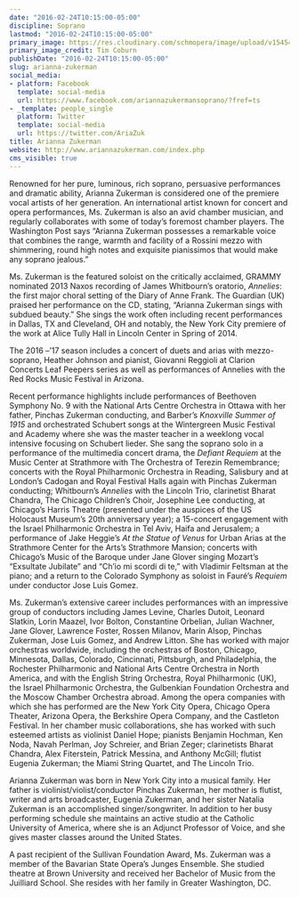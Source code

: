 ```yaml
---
date: "2016-02-24T10:15:00-05:00"
discipline: Soprano
lastmod: "2016-02-24T10:15:00-05:00"
primary_image: https://res.cloudinary.com/schmopera/image/upload/v1545409169/media/webhook-uploads/1456326891285/Arianna-ZukermanSquare.jpg.jpg
primary_image_credit: Tim Coburn
publishDate: "2016-02-24T10:15:00-05:00"
slug: arianna-zukerman
social_media:
- platform: Facebook
  template: social-media
  url: https://www.facebook.com/ariannazukermansoprano/?fref=ts
- _template: people_single
  platform: Twitter
  template: social-media
  url: https://twitter.com/AriaZuk
title: Arianna Zukerman
website: http://www.ariannazukerman.com/index.php
cms_visible: true
---
```


Renowned for her pure, luminous, rich soprano, persuasive performances and dramatic ability, Arianna Zukerman is considered one of the premiere vocal artists of her generation. An international artist known for concert and opera performances, Ms. Zukerman is also an avid chamber musician, and regularly collaborates with some of today’s foremost chamber players. The Washington Post says “Arianna Zukerman possesses a remarkable voice that combines the range, warmth and facility of a Rossini mezzo with shimmering, round high notes and exquisite pianissimos that would make any soprano jealous.”

Ms. Zukerman is the featured soloist on the critically acclaimed, GRAMMY nominated 2013 Naxos recording of James Whitbourn’s oratorio, *Annelies*: the first major choral setting of the Diary of Anne Frank. The Guardian (UK) praised her performance on the CD¸ stating, “Arianna Zukerman sings with subdued beauty.” She sings the work often including recent performances in Dallas, TX and Cleveland, OH and notably, the New York City premiere of the work at Alice Tully Hall in Lincoln Center in Spring of 2014.

The 2016 –’17 season includes a concert of duets and arias with mezzo-soprano, Heather Johnson and pianist, Giovanni Reggioli at Clarion Concerts Leaf Peepers series as well as performances of Annelies with the Red Rocks Music Festival in Arizona.

Recent performance highlights include performances of Beethoven Symphony No. 9 with the National Arts Centre Orchestra in Ottawa with her father, Pinchas Zukerman conducting, and Barber’s *Knoxville Summer of 1915* and orchestrated Schubert songs at the Wintergreen Music Festival and Academy where she was the master teacher in a weeklong vocal intensive focusing on Schubert lieder. She sang the soprano solo in a performance of the multimedia concert drama, the *Defiant Requiem* at the Music Center at Strathmore with The Orchestra of Terezin Remembrance; concerts with the Royal Philharmonic Orchestra in Reading, Salisbury and at London’s Cadogan and Royal Festival Halls again with Pinchas Zukerman conducting; Whitbourn’s *Annelies* with the Lincoln Trio, clarinetist Bharat Chandra, The Chicago Children’s Choir, Josephine Lee conducting, at Chicago’s Harris Theatre (presented under the auspices of the US Holocaust Museum’s 20th anniversary year); a 15-concert engagement with the Israel Philharmonic Orchestra in Tel Aviv, Haifa and Jerusalem; a performance of Jake Heggie’s *At the Statue of Venus* for Urban Arias at the Strathmore Center for the Arts’s Strathmore Mansion; concerts with Chicago’s Music of the Baroque under Jane Glover singing Mozart’s “Exsultate Jubilate” and “Ch’io mi scordi di te,” with Vladimir Feltsman at the piano; and a return to the Colorado Symphony as soloist in Fauré’s *Requiem* under conductor Jose Luis Gomez.

Ms. Zukerman’s extensive career includes performances with an impressive group of conductors including James Levine, Charles Dutoit, Leonard Slatkin, Lorin Maazel, Ivor Bolton, Constantine Orbelian, Julian Wachner, Jane Glover, Lawrence Foster, Rossen Milanov, Marin Alsop, Pinchas Zukerman, Jose Luis Gomez, and Andrew Litton. She has worked with major orchestras worldwide, including the orchestras of Boston, Chicago, Minnesota, Dallas, Colorado, Cincinnati, Pittsburgh, and Philadelphia, the Rochester Philharmonic and National Arts Centre Orchestra in North America, and with the English String Orchestra, Royal Philharmonic (UK), the Israel Philharmonic Orchestra, the Gulbenkian Foundation Orchestra and the Moscow Chamber Orchestra abroad. Among the opera companies with which she has performed are the New York City Opera, Chicago Opera Theater, Arizona Opera, the Berkshire Opera Company, and the Castleton Festival. In her chamber music collaborations, she has worked with such esteemed artists as violinist Daniel Hope; pianists Benjamin Hochman, Ken Noda, Navah Perlman, Joy Schreier, and Brian Zeger; clarinetists Bharat Chandra, Alex Fiterstein, Patrick Messina, and Anthony McGill; flutist Eugenia Zukerman; the Miami String Quartet, and The Lincoln Trio.

Arianna Zukerman was born in New York City into a musical family. Her father is violinist/violist/conductor Pinchas Zukerman, her mother is flutist, writer and arts broadcaster, Eugenia Zukerman, and her sister Natalia Zukerman is an accomplished singer/songwriter. In addition to her busy performing schedule she maintains an active studio at the Catholic University of America, where she is an Adjunct Professor of Voice, and she gives master classes around the United States.

A past recipient of the Sullivan Foundation Award, Ms. Zukerman was a member of the Bavarian State Opera’s Junges Ensemble. She studied theatre at Brown University and received her Bachelor of Music from the Juilliard School. She resides with her family in Greater Washington, DC.
